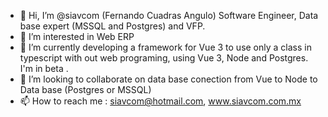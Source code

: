 - 👋 Hi, I’m @siavcom (Fernando Cuadras Angulo) Software Engineer, Data base expert  (MSSQL and Postgres) and VFP.
- 👀 I’m interested in Web ERP  
- 🌱 I’m currently developing a framework for Vue 3 to use only a class in typescript with out web programing, using Vue 3, Node and Postgres. I'm in beta .
- 💞️ I’m looking to collaborate on data base conection from Vue to Node to Data base (Postgres or MSSQL)
- 📫 How to reach me : siavcom@hotmail.com, www.siavcom.com.mx 

<!---
siavcom/siavcom is a ✨ special ✨ repository because its `README.md` (this file) appears on your GitHub profile.
You can click the Preview link to take a look at your changes.
--->
